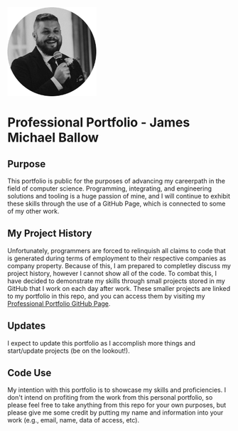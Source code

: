 <img src="./index/img/me/jmb_2020-circle.png" width=200>

# Professional Portfolio - James Michael Ballow
## Purpose
This portfolio is public for the purposes of advancing my careerpath in the field of computer science. Programming, integrating, and engineering solutions and tooling is a huge passion of mine, and I will continue to exhibit these skills through the use of a GitHub Page, which is connected to some of my other work.

## My Project History
Unfortunately, programmers are forced to relinquish all claims to code that is generated during terms of employment to their respective companies as company property. Because of this, I am prepared to completley discuss my project history, however I cannot show all of the code. To combat this, I have decided to demonstrate my skills through small projects stored in my GitHub that I work on each day after work. These smaller projects are linked to my portfolio in this repo, and you can access them by visiting my [Professional Portfolio GitHub Page](https://jamesmichaelballowprojects.github.io/professional_profile/).

## Updates
I expect to update this portfolio as I accomplish more things and start/update projects (be on the lookout!).

## Code Use
My intention with this portfolio is to showcase my skills and proficiencies. I don't intend on profiting from the work from this personal portfolio, so please feel free to take anything from this repo for your own purposes, but please give me some credit by putting my name and information into your work (e.g., email, name, data of access, etc).
